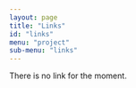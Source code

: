 ```yaml
---
layout: page
title: "Links"
id: "links"
menu: "project"
sub-menu: "links"
---
```


There is no link for the moment.
